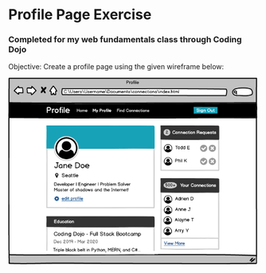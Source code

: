 # Profile Page Exercise
### Completed for my web fundamentals class through Coding Dojo

Objective: Create a profile page using the given wireframe below:

<img src="img/reference.png" width="500">

